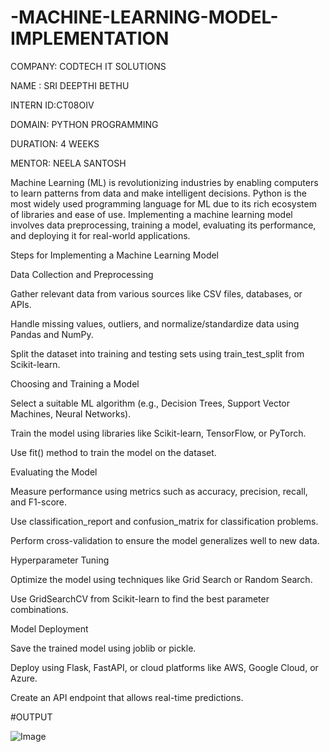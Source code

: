 # -MACHINE-LEARNING-MODEL-IMPLEMENTATION

COMPANY: CODTECH IT SOLUTIONS

NAME : SRI DEEPTHI BETHU

INTERN ID:CT08OIV

DOMAIN: PYTHON PROGRAMMING

DURATION: 4 WEEKS

MENTOR: NEELA SANTOSH

Machine Learning (ML) is revolutionizing industries by enabling computers to learn patterns from data and make intelligent decisions. Python is the most widely used programming language for ML due to its rich ecosystem of libraries and ease of use. Implementing a machine learning model involves data preprocessing, training a model, evaluating its performance, and deploying it for real-world applications.

Steps for Implementing a Machine Learning Model

Data Collection and Preprocessing

Gather relevant data from various sources like CSV files, databases, or APIs.

Handle missing values, outliers, and normalize/standardize data using Pandas and NumPy.

Split the dataset into training and testing sets using train_test_split from Scikit-learn.

Choosing and Training a Model

Select a suitable ML algorithm (e.g., Decision Trees, Support Vector Machines, Neural Networks).

Train the model using libraries like Scikit-learn, TensorFlow, or PyTorch.

Use fit() method to train the model on the dataset.

Evaluating the Model

Measure performance using metrics such as accuracy, precision, recall, and F1-score.

Use classification_report and confusion_matrix for classification problems.

Perform cross-validation to ensure the model generalizes well to new data.

Hyperparameter Tuning

Optimize the model using techniques like Grid Search or Random Search.

Use GridSearchCV from Scikit-learn to find the best parameter combinations.

Model Deployment

Save the trained model using joblib or pickle.

Deploy using Flask, FastAPI, or cloud platforms like AWS, Google Cloud, or Azure.

Create an API endpoint that allows real-time predictions.

#OUTPUT

![Image](https://github.com/user-attachments/assets/69781929-0fb7-48eb-966b-62aa893e5e49)
